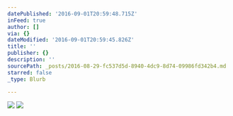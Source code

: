 ```yaml
---
datePublished: '2016-09-01T20:59:48.715Z'
inFeed: true
author: []
via: {}
dateModified: '2016-09-01T20:59:45.826Z'
title: ''
publisher: {}
description: ''
sourcePath: _posts/2016-08-29-fc537d5d-8940-4dc9-8d74-09986fd342b4.md
starred: false
_type: Blurb

---
```

![](https://the-grid-user-content.s3-us-west-2.amazonaws.com/cc642634-a350-43f0-9e83-3f203f667a7f.jpg)
![](https://the-grid-user-content.s3-us-west-2.amazonaws.com/f66bfb51-ec13-4d09-a222-c728fcb7d272.jpg)